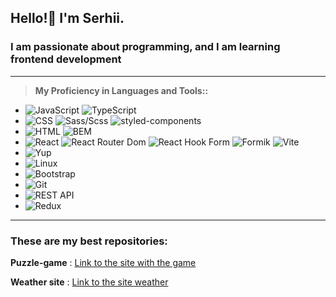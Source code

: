 ## Hello!👋 I'm Serhii.
### I am passionate about programming, and I am learning frontend development
___
>**My Proficiency in Languages and Tools::**
   - ![JavaScript](https://img.shields.io/badge/JavaScript-ES6-yellow?colorA=yellow&colorB=gray)  ![TypeScript](https://img.shields.io/badge/TypeScript-blue?logo=typescript&logoColor=white)
   - ![CSS](https://img.shields.io/badge/CSS-3-orange?colorA=blue&colorB=green)  ![Sass/Scss](https://img.shields.io/badge/Sass/Scss-yellow?logo=sass&logoColor=white&colorA=yellow&colorB=gray)  ![styled-components](https://img.shields.io/badge/styled--components-v5.3.0-purple?logo=styled-components&logoColor=white) 
   - ![HTML](https://img.shields.io/badge/HTML-5-blue?colorA=orange&colorB=white) ![BEM](https://img.shields.io/badge/BEM-blue?logo=html5&logoColor=white&colorA=blue&colorB=white)
   - ![React](https://img.shields.io/badge/-React-%2361DAFB?logo=react&logoColor=white)  ![React Router Dom](https://img.shields.io/badge/React_Router_Dom-v6-blue?logo=react-router&labelColor=282c34) ![React Hook Form](https://img.shields.io/badge/React_Hook_Form-v7.16.5-blue?logo=react&labelColor=blue) ![Formik](https://img.shields.io/badge/Formik-v2.2.9-blue?logo=formik&labelColor=teal) ![Vite](https://img.shields.io/badge/-Vite-%23007ACC?logo=vite&logoColor=white)  
   - ![Yup](https://img.shields.io/badge/Yup-v0.32.11-yellow)
   - ![Linux](https://img.shields.io/badge/Linux-success?logo=linux&logoColor=white)
   - ![Bootstrap](https://img.shields.io/badge/Bootstrap-5.3.0-purple?logo=bootstrap&logoColor=white)
   - ![Git](https://img.shields.io/badge/Git-F05032?logo=git&logoColor=white)
   - ![REST API](https://img.shields.io/badge/-REST%20API-green)
   - ![Redux](https://img.shields.io/badge/Redux-Toolkit-764ABC?logo=redux&logoColor=white&labelColor=764ABC&color=764ABC)
___

### These are my best repositories:
**Puzzle-game** :
[Link to the site with the game](https://github.com/RSS-2000/Puzzle-game)

**Weather site** :
[Link to the site weather](https://github.com/RSS-777/weather-project)

